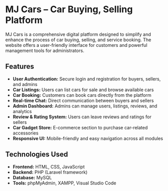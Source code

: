 # MJ Cars – Car Buying, Selling Platform

MJ Cars is a comprehensive digital platform designed to simplify and enhance the process of car buying, selling, and service booking. The website offers a user-friendly interface for customers and powerful management tools for administrators.

## Features

- **User Authentication:** Secure login and registration for buyers, sellers, and admins
- **Car Listings:** Users can list cars for sale and browse available cars
- **Car Booking:** Customers can book cars directly from the platform
- **Real-time Chat:** Direct communication between buyers and sellers
- **Admin Dashboard:** Admins can manage users, listings, reviews, and analytics
- **Review & Rating System:** Users can leave reviews and ratings for sellers
- **Car Gadget Store:** E-commerce section to purchase car-related accessories
- **Responsive UI:** Mobile-friendly and easy navigation across all modules

## Technologies Used

- **Frontend:** HTML, CSS, JavaScript  
- **Backend:** PHP (Laravel framework)  
- **Database:** MySQL  
- **Tools:** phpMyAdmin, XAMPP, Visual Studio Code  
